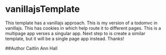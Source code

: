 # vanillajsTemplate

This template has a vanillajs approach. This is my version of a todomvc in vanillajs. This has cookies in which help route it to different pages. This is a multipage app verses a singular app. Next step to is create a similar template, but it will be a single page app instead. Thanks!

##Author
Caitlin Ann Hall
